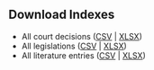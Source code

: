 ## Download Indexes

- All court decisions ([CSV](https://choiceoflawdataverse.blob.core.windows.net/full-tables/court-decisions.csv) | [XLSX](https://choiceoflawdataverse.blob.core.windows.net/full-tables/court-decisions.xlsx))
- All legislations ([CSV](https://choiceoflawdataverse.blob.core.windows.net/full-tables/legislations.csv) | [XLSX](https://choiceoflawdataverse.blob.core.windows.net/full-tables/legislations.xlsx))
- All literature entries ([CSV](https://choiceoflawdataverse.blob.core.windows.net/full-tables/literature.csv) | [XLSX](https://choiceoflawdataverse.blob.core.windows.net/full-tables/literature.xlsx))
